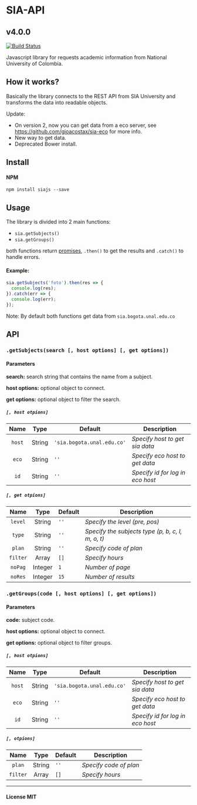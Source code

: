 # SIA-API

## v4.0.0

[![Build Status](https://travis-ci.org/gioacostax/sia-js.svg?branch=v2.0.0)](https://travis-ci.org/gioacostax/sia-js)

Javascript library for requests academic information from National University of Colombia.

## How it works?

Basically the library connects to the REST API from SIA University and transforms the data into readable objects.

Update:
- On version 2, now you can get data from a eco server, see https://github.com/gioacostax/sia-eco for more info.
- New way to get data.
- Deprecated Bower install.

## Install

#### NPM

`npm install siajs --save`

## Usage

The library is divided into 2 main functions:

- `sia.getSubjects()`
- `sia.getGroups()`

both functions return [promises](https://developer.mozilla.org/en-US/docs/Mozilla/JavaScript_code_modules/Promise.jsm/Promise), `.then()` to get the results and `.catch()` to handle errors.

#### Example:

``` javascript
sia.getSubjects('foto').then(res => {
  console.log(res);
}).catch(err => {
  console.log(err);
});
```

Note: By default both functions get data from `sia.bogota.unal.edu.co`

## API

### `.getSubjects(search [, host options] [, get options])`

#### Parameters

__search:__ search string that contains the name from a subject.

__host options:__ optional object to connect.

__get options:__ optional object to filter the search.

##### `[, host otpions]`

| Name     |  Type   | Default                       | Description                      |
| :------: | :-----: | ----------------------------- | -------------------------------- |
| `host`   | String  | `'sia.bogota.unal.edu.co'`    | *Specify host to get sia data*   |
| `eco`    | String  | `''`                          | *Specify eco host to get data*   |
| `id`     | String  | `''`                          | *Specify id for log in eco host* |

##### `[, get otpions]`

|  Name  |  Type   | Default   | Description                     |
| :------: | :-----: | ------------- | ------------------------------- |
| `level`  | String  | `''`          | *Specify the level (pre, pos)*            |
|  `type`  | String  | `''`          | *Specify the subjects type (p, b, c, l, m, o, t)*        |
|  `plan`  | String  | `''`          | *Specify code of plan*             |
| `filter` |  Array  | `[]`          | *Specify hours* |
| `noPag`  | Integer | `1`           | *Number of page*            |
| `noRes`  | Integer | `15`          | *Number of results*         |

### `.getGroups(code [, host options] [, get options])`

#### Parameters

__code:__ subject code.

__host options:__ optional object to connect.

__get options:__ optional object to filter groups.

##### `[, host otpions]`

| Name     |  Type   | Default                       | Description                      |
| :------: | :-----: | ----------------------------- | -------------------------------- |
| `host`   | String  | `'sia.bogota.unal.edu.co'`    | *Specify host to get sia data*   |
| `eco`    | String  | `''`                          | *Specify eco host to get data*   |
| `id`     | String  | `''`                          | *Specify id for log in eco host* |

##### `[, otpions]`

|  Name  |  Type  | Default   | Description                     |
| :------: | :----: | ------------- | ------------------------------- |
|  `plan`  | String | `''`          | *Specify code of plan*             |
| `filter` | Array  | `[]`          | *Specify hours* |

----------
#### License MIT
